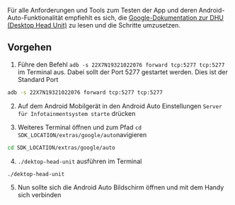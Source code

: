 Für alle Anforderungen und Tools zum Testen der App und deren Android-Auto-Funktionalität empfiehlt es sich, die [Google-Dokumentation zur DHU (Desktop Head Unit)](https://developer.android.com/training/cars/testing/dhu?hl=de) zu lesen und die Schritte umzusetzen.

## Vorgehen

1. Führe den Befehl `adb -s 22X7N19321022076 forward tcp:5277 tcp:5277` im Terminal aus. Dabei sollt der Port 5277 gestartet werden. Dies ist der Standard Port
```bash
adb -s 22X7N19321022076 forward tcp:5277 tcp:5277
```

2. Auf dem Android Mobilgerät in den Android Auto Einstellungen `Server für Infotainmentsystem starte` drücken

3. Weiteres Terminal öffnen und zum Pfad `cd SDK_LOCATION/extras/google/auto`navigieren 
```bash
cd SDK_LOCATION/extras/google/auto
```

4. `./dektop-head-unit` ausführen im Terminal 
```bash
./dektop-head-unit
```

5. Nun sollte sich die Android Auto Bildschirm öffnen und mit dem Handy sich verbinden
